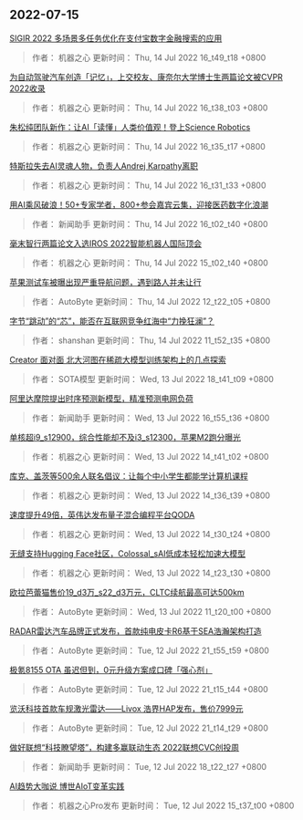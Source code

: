 
## 2022-07-15

 [SIGIR 2022   多场景多任务优化在支付宝数字金融搜索的应用](https://www.jiqizhixin.com/articles/2022-07-14-10)

> 作者： 机器之心  更新时间： Thu, 14 Jul 2022 16_t49_t18 +0800

 [为自动驾驶汽车创造「记忆」，上交校友、康奈尔大学博士生两篇论文被CVPR 2022收录](https://www.jiqizhixin.com/articles/2022-07-14-9)

> 作者： 机器之心  更新时间： Thu, 14 Jul 2022 16_t38_t03 +0800

 [朱松纯团队新作：让AI「读懂」人类价值观！登上Science Robotics](https://www.jiqizhixin.com/articles/2022-07-14-8)

> 作者： 机器之心  更新时间： Thu, 14 Jul 2022 16_t35_t17 +0800

 [特斯拉失去AI灵魂人物，负责人Andrej Karpathy离职](https://www.jiqizhixin.com/articles/2022-07-14-7)

> 作者： 机器之心  更新时间： Thu, 14 Jul 2022 16_t31_t33 +0800

 [用AI乘风破浪！50+专家学者，800+参会嘉宾云集，迎接医药数字化浪潮](https://www.jiqizhixin.com/articles/2022-07-14-6)

> 作者： 新闻助手  更新时间： Thu, 14 Jul 2022 16_t02_t40 +0800

 [毫末智行两篇论文入选IROS 2022智能机器人国际顶会](https://www.jiqizhixin.com/articles/2022-07-14-4)

> 作者： 机器之心  更新时间： Thu, 14 Jul 2022 15_t02_t40 +0800

 [苹果测试车被曝出现严重导航问题，遇到路人并未让行](https://www.jiqizhixin.com/articles/2022-07-14-3)

> 作者： AutoByte  更新时间： Thu, 14 Jul 2022 12_t22_t05 +0800

 [字节“跳动”的“芯”，能否在互联网竞争红海中“力挽狂澜”？](https://www.jiqizhixin.com/articles/2022-07-14-2)

> 作者： shanshan  更新时间： Thu, 14 Jul 2022 11_t52_t35 +0800

 [Creator 面对面   北大河图在稀疏大模型训练架构上的几点探索](https://www.jiqizhixin.com/articles/2022-07-13-15)

> 作者： SOTA模型  更新时间： Wed, 13 Jul 2022 18_t41_t09 +0800

 [阿里达摩院提出时序预测新模型，精准预测电网负荷](https://www.jiqizhixin.com/articles/2022-07-13-19)

> 作者： 新闻助手  更新时间： Wed, 13 Jul 2022 16_t55_t36 +0800

 [单核超i9_s12900，综合性能却不及i3_s12300，苹果M2跑分曝光](https://www.jiqizhixin.com/articles/2022-07-13-9)

> 作者： 机器之心  更新时间： Wed, 13 Jul 2022 14_t41_t02 +0800

 [库克、盖茨等500余人联名倡议：让每个中小学生都能学计算机课程](https://www.jiqizhixin.com/articles/2022-07-13-7)

> 作者： 机器之心  更新时间： Wed, 13 Jul 2022 14_t36_t39 +0800

 [速度提升49倍，英伟达发布量子混合编程平台QODA](https://www.jiqizhixin.com/articles/2022-07-13-6)

> 作者： 机器之心  更新时间： Wed, 13 Jul 2022 14_t30_t24 +0800

 [无缝支持Hugging Face社区，Colossal_sAI低成本轻松加速大模型](https://www.jiqizhixin.com/articles/2022-07-13-4)

> 作者： 机器之心  更新时间： Wed, 13 Jul 2022 14_t23_t30 +0800

 [欧拉芭蕾猫售价19_d3万_s22_d3万元，CLTC续航最高可达500km](https://www.jiqizhixin.com/articles/2022-07-13)

> 作者： AutoByte  更新时间： Wed, 13 Jul 2022 11_t20_t00 +0800

 [RADAR雷达汽车品牌正式发布，首款纯电皮卡R6基于SEA浩瀚架构打造](https://www.jiqizhixin.com/articles/2022-07-12-11)

> 作者： AutoByte  更新时间： Tue, 12 Jul 2022 21_t55_t59 +0800

 [极氪8155 OTA 虽迟但到，0元升级方案成口碑「强心剂」](https://www.jiqizhixin.com/articles/2022-07-12-10)

> 作者： AutoByte  更新时间： Tue, 12 Jul 2022 21_t15_t44 +0800

 [览沃科技首款车规激光雷达——Livox 浩界HAP发布，售价7999元](https://www.jiqizhixin.com/articles/2022-07-12-9)

> 作者： AutoByte  更新时间： Tue, 12 Jul 2022 21_t14_t29 +0800

 [做好联想“科技瞭望塔”，构建多赢联动生态   2022联想CVC创投周](https://www.jiqizhixin.com/articles/2022-07-12-8)

> 作者： 新闻助手  更新时间： Tue, 12 Jul 2022 18_t22_t27 +0800

 [AI趋势大咖说   博世AIoT变革实践](https://www.jiqizhixin.com/articles/2022-07-13-14)

> 作者： 机器之心Pro发布  更新时间： Tue, 12 Jul 2022 15_t37_t00 +0800
